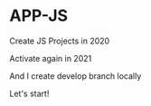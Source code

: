 # APP-JS
Create JS Projects in 2020

Activate again in 2021

And I create develop branch locally

Let's start!
